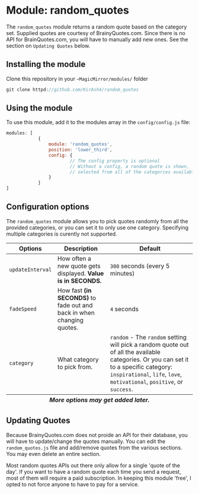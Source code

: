 # Module: random_quotes

The `random_quotes` module returns a random quote based on the category set. Supplied quotes are courtesy
of BrainyQuotes.com. Since there is no API for BrainQuotes.com, you will have to manually add new ones.
See the section on `Updating Quotes` below.

## Installing the module
Clone this repository in your `~MagicMirror/modules/` folder
````javascript
git clone httpd://github.com/KirAsh4/random_quotes
````

## Using the module
To use this module, add it to the modules array in the `config/config.js` file:
````javascript
modules: [
			{
				module: 'random_quotes',
				position: 'lower_third',
				config: {
						// The config property is optional
						// Without a config, a random quote is shown,
						// selected from all of the categories available.
				}
			}
]
````

## Configuration options
The `random_quotes` module allows you to pick quotes randomly from all the provided categories, or you can
set it to only use one category. Specifying multiple categories is curently not supported.

<table>
	<thead>
		<tr>
			<th>Options</th>
			<th>Description</th>
			<th>Default</th>
		</tr>
	</thead>
	<tfoot>
		<tr>
			<th colspan="3"><em>More options may get added later.</em></th>
		</tr>
	</tfoot>
	<tbody>
		<tr>
			<td><code>updateInterval</code></td>
			<td>How often a new quote gets displayed. <strong>Value is in SECONDS.</strong></td>
			<td><code>300</code> seconds (every 5 minutes)</td>
		</tr>
		<tr>
			<td><code>fadeSpeed</code></td>
			<td>How fast <strong>(in SECONDS)</strong> to fade out and back in when changing quotes.</td>
			<td><code>4</code> seconds</td>
		</tr>
		<tr>
			<td><code>category</code></td>
			<td>What category to pick from.</td>
			<td><code>random</code> - The <code>random</code> setting will pick a random quote out of all the available categories. Or you can set it to a specific category: <code>inspirational</code>, <code>life</code>, <code>love</code>, <code>motivational</code>, <code>positive</code>, or <code>success</code>.</td>
		</tr>
	</tbody>
</table>

## Updating Quotes
Because BrainyQuotes.com does not proide an API for their database, you will have to update/change the quotes manually.
You can edit the `random_quotes.js` file and add/remove quotes from the various sections. You may even delete an entire
section.

Most random quotes APIs out there only allow for a single 'quote of the day'. If you want to have a random quote
each time you send a request, most of them will require a paid subscription. In keeping this module 'free', I opted
to not force anyone to have to pay for a service.